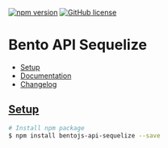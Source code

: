 [![npm version](https://badge.fury.io/js/bentojs-api-sequelize.svg)](https://badge.fury.io/js/bentojs-api-sequelize)
[![GitHub license](https://img.shields.io/github/license/mashape/apistatus.svg)](https://github.com/bentojs/api-sequelize/blob/master/LICENSE.md)

# Bento API Sequelize

 - [Setup](#setup)
 - [Documentation](https://github.com/bentojs/api-sequelize/blob/master/docs/index.md)
 - [Changelog](https://github.com/bentojs/api-sequelize/blob/master/docs/changelog.md)

## [Setup](#setup)

```sh
# Install npm package
$ npm install bentojs-api-sequelize --save
```
